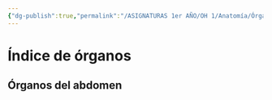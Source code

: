 ```yaml
---
{"dg-publish":true,"permalink":"/ASIGNATURAS 1er AÑO/OH 1/Anatomía/Órganos/Índice de órganos/"}
---
```


# Índice de órganos
## Órganos del abdomen
